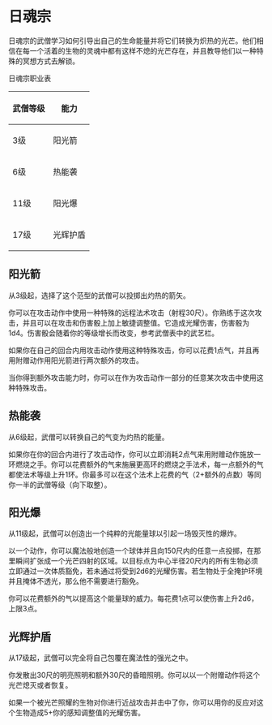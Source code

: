 # 日魂宗

&#x20;   日魂宗的武僧学习如何引导出自己的生命能量并将它们转换为炽热的光芒。他们相信在每一个活着的生物的灵魂中都有这样不熄的光芒存在，并且教导他们以一种特殊的冥想方式去解锁。

&#x20;

日魂宗职业表

| <p> </p><p>武僧等级</p> | <p> </p><p>能力</p>   |
| ------------------- | ------------------- |
| <p> </p><p>3级</p>   | <p> </p><p>阳光箭</p>  |
| <p> </p><p>6级</p>   | <p> </p><p>热能袭</p>  |
| <p> </p><p>11级</p>  | <p> </p><p>阳光爆</p>  |
| <p> </p><p>17级</p>  | <p> </p><p>光辉护盾</p> |

&#x20;

## 阳光箭

&#x20;   从3级起，选择了这个范型的武僧可以投掷出灼热的箭矢。

&#x20;   你可以在攻击动作中使用一种特殊的远程法术攻击（射程30尺）。你熟练于这次攻击，并且可以在攻击和伤害骰上加上敏捷调整值。它造成光耀伤害，伤害骰为1d4。伤害骰会随着你的等级增长而改变，参考武僧表中的武艺栏。

&#x20;   如果你在自己的回合内用攻击动作使用这种特殊攻击，你可以花费1点气，并且再用附赠动作用阳光箭进行两次额外的攻击。

&#x20;   当你得到额外攻击能力时，你可以在作为攻击动作一部分的任意某次攻击中使用这种特殊攻击。

&#x20;

## 热能袭

&#x20;   从6级起，武僧可以转换自己的气变为灼热的能量。

&#x20;   如果你在你的回合内进行了攻击动作，你可以立即消耗2点气来用附赠动作施放一环燃烧之手。你可以花费额外的气来施展更高环的燃烧之手法术，每一点额外的气都使法术等级上升1环。你最多可以在这个法术上花费的气（2+额外的点数）等同你一半的武僧等级（向下取整）。

&#x20;

## 阳光爆

&#x20;   从11级起，武僧可以创造出一个纯粹的光能量球以引起一场毁灭性的爆炸。

&#x20;   以一个动作，你可以魔法般地创造一个球体并且向150尺内的任意一点投掷，在那里瞬间扩张成一个光芒四射的区域。以目标点为中心半径20尺内的所有生物必须立即通过一次体质豁免，若未通过将受到2d6的光耀伤害。若生物处于全掩护环境并且掩体不透光，那么他不需要进行豁免。

&#x20;   你可以花费额外的气以提高这个能量球的威力。每花费1点可以使伤害上升2d6，上限3点。

&#x20;

## 光辉护盾

&#x20;   从17级起，武僧可以完全将自己包覆在魔法性的强光之中。

&#x20;   你发散出30尺的明亮照明和额外30尺的昏暗照明。你可以以一个附赠动作将这个光芒熄灭或者恢复。

&#x20;   如果一个被光芒照耀的生物对你进行近战攻击并击中了你，你可以用你的反应对这个生物造成5+你的感知调整值的光耀伤害。
